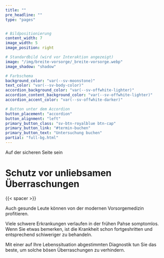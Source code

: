 ```yaml
---
title: ""
pre_headline: "" 
type: "pages"


# Bildpositionierung
content_width: 7
image_width: 5
image_position: right

# Standardbild (wird vor Interaktion angezeigt)
image: "/img/breite-vorsorge/_breite-vorsorge.webp"
image_shadow: "shadow"

# Farbschema
background_color: "var(--sv-moonstone)"
text_color: "var(--sv-body-color)"
accordion_background_color: "var(--sv-offwhite-lighter)"
accordion_content_background_color: "var(--sv-offwhite-lighter)"
accordion_accent_color: "var(--sv-offwhite-darker)"

# Button unter dem Accordion
button_placement: "accordion"
button_alignment: "left"
primary_button_class: "sv-btn-royalblue btn-cap"
primary_button_link: "#termin-buchen"
primary_button_text: "Untersuchung buchen"
partial: "full-bg.html"
---
```

Auf der sicheren Seite sein

# Schutz vor unliebsamen Überraschungen


{{< spacer >}}

Auch gesunde Leute können von der modernen Vorsorgemedizin profitieren. 

Viele schwere Erkrankungen verlaufen in der frühen Pahse somptomlos. Wenn Sie etwas bemerken, ist die Krankheit schon fortgeshritten und entsprechend schiweriger zu behandeln.

Mit einer auf Ihre Lebenssituation abgestimmten Diagnostik tun Sie das beste, um solche bösen Überraschungen zu verhindern.